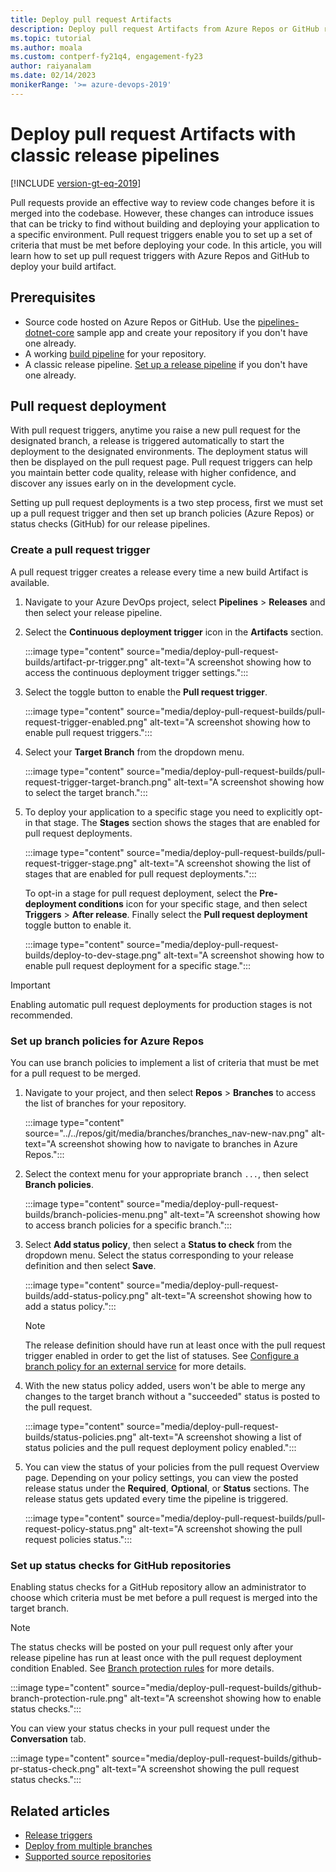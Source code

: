```yaml
---
title: Deploy pull request Artifacts
description: Deploy pull request Artifacts from Azure Repos or GitHub repositories
ms.topic: tutorial
ms.author: moala
ms.custom: contperf-fy21q4, engagement-fy23
author: raiyanalam
ms.date: 02/14/2023
monikerRange: '>= azure-devops-2019'
---
```


# Deploy pull request Artifacts with classic release pipelines

[!INCLUDE [version-gt-eq-2019](../../includes/version-gt-eq-2019.md)]

Pull requests provide an effective way to review code changes before it is merged into the codebase. However, these changes can introduce issues that can be tricky to find without building and deploying your application to a specific environment. Pull request triggers enable you to set up a set of criteria that must be met before deploying your code. In this article, you will learn how to set up pull request triggers with Azure Repos and GitHub to deploy your build artifact.

## Prerequisites

- Source code hosted on Azure Repos or GitHub. Use the [pipelines-dotnet-core](https://github.com/MicrosoftDocs/pipelines-dotnet-core) sample app and create your repository if you don't have one already.
- A working [build pipeline](../create-first-pipeline.md) for your repository.
- A classic release pipeline. [Set up a release pipeline](./deploy-multiple-branches.md#set-up-a-release-pipeline) if you don't have one already.

## Pull request deployment

With pull request triggers, anytime you raise a new pull request for the designated branch, a release is triggered automatically to start the deployment to the designated environments. The deployment status will then be displayed on the pull request page. Pull request triggers can help you maintain better code quality, release with higher confidence, and discover any issues early on in the development cycle.

Setting up pull request deployments is a two step process, first we must set up a pull request trigger and then set up branch policies (Azure Repos) or status checks (GitHub) for our release pipelines.

### Create a pull request trigger

A pull request trigger creates a release every time a new build Artifact is available.

1. Navigate to your Azure DevOps project, select **Pipelines** > **Releases** and then select your release pipeline.

1. Select the **Continuous deployment trigger** icon in the **Artifacts** section.

    :::image type="content" source="media/deploy-pull-request-builds/artifact-pr-trigger.png" alt-text="A screenshot showing how to access the continuous deployment trigger settings.":::

1. Select the toggle button to enable the **Pull request trigger**.

    :::image type="content" source="media/deploy-pull-request-builds/pull-request-trigger-enabled.png" alt-text="A screenshot showing how to enable pull request triggers.":::

1. Select your **Target Branch** from the dropdown menu.

    :::image type="content" source="media/deploy-pull-request-builds/pull-request-trigger-target-branch.png" alt-text="A screenshot showing how to select the target branch.":::

1. To deploy your application to a specific stage you need to explicitly opt-in that stage. The **Stages** section shows the stages that are enabled for pull request deployments.

    :::image type="content" source="media/deploy-pull-request-builds/pull-request-trigger-stage.png" alt-text="A screenshot showing the list of stages that are enabled for pull request deployments.":::

   To opt-in a stage for pull request deployment, select the **Pre-deployment conditions** icon for your specific stage, and then select **Triggers** > **After release**. Finally select the **Pull request deployment** toggle button to enable it. 

    :::image type="content" source="media/deploy-pull-request-builds/deploy-to-dev-stage.png" alt-text="A screenshot showing how to enable pull request deployment for a specific stage.":::

> [!IMPORTANT]
> Enabling automatic pull request deployments for production stages is not recommended.

### Set up branch policies for Azure Repos

You can use branch policies to implement a list of criteria that must be met for a pull request to be merged.

1. Navigate to your project, and then select **Repos** > **Branches** to access the list of branches for your repository.

    :::image type="content" source="../../repos/git/media/branches/branches_nav-new-nav.png" alt-text="A screenshot showing how to navigate to branches in Azure Repos.":::

1. Select the context menu for your appropriate branch `...`, then select **Branch policies**.

    :::image type="content" source="media/deploy-pull-request-builds/branch-policies-menu.png" alt-text="A screenshot showing how to access branch policies for a specific branch.":::

1. Select **Add status policy**, then select a **Status to check** from the dropdown menu. Select the status corresponding to your release definition and then select **Save**.

    :::image type="content" source="media/deploy-pull-request-builds/add-status-policy.png" alt-text="A screenshot showing how to add a status policy.":::

   > [!NOTE]
   > The release definition should have run at least once with the pull request trigger enabled in order to get the list of statuses. See [Configure a branch policy for an external service](../../repos/git/pr-status-policy.md) for more details.

1. With the new status policy added, users won't be able to merge any changes to the target branch without a "succeeded" status is posted to the pull request.

    :::image type="content" source="media/deploy-pull-request-builds/status-policies.png" alt-text="A screenshot showing a list of status policies and the pull request deployment policy enabled.":::

1. You can view the status of your policies from the pull request Overview page. Depending on your policy settings, you can view the posted release status under the **Required**, **Optional**, or **Status** sections. The release status gets updated every time the pipeline is triggered.
   
    :::image type="content" source="media/deploy-pull-request-builds/pull-request-policy-status.png" alt-text="A screenshot showing the pull request policies status.":::

### Set up status checks for GitHub repositories

Enabling status checks for a GitHub repository allow an administrator to choose which criteria must be met before a pull request is merged into the target branch. 

> [!NOTE]
> The status checks will be posted on your pull request only after your release pipeline has run at least once with the pull request deployment condition Enabled. See [Branch protection rules](https://docs.github.com/free-pro-team@latest/github/administering-a-repository/enabling-required-status-checks) for more details.

:::image type="content" source="media/deploy-pull-request-builds/github-branch-protection-rule.png" alt-text="A screenshot showing how to enable status checks.":::

You can view your status checks in your pull request under the **Conversation** tab.
   
:::image type="content" source="media/deploy-pull-request-builds/github-pr-status-check.png" alt-text="A screenshot showing the pull request status checks.":::

## Related articles

- [Release triggers](triggers.md)
- [Deploy from multiple branches](deploy-multiple-branches.md)
- [Supported source repositories](../repos/index.md)
